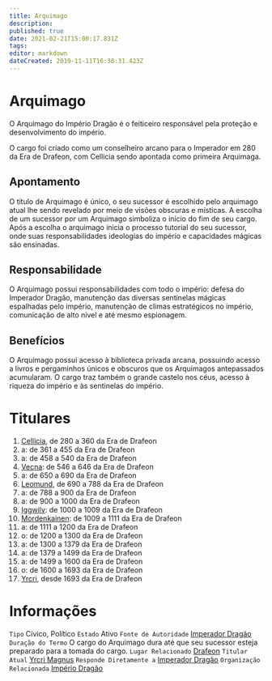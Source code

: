 ```yaml
---
title: Arquimago
description: 
published: true
date: 2021-02-21T15:00:17.831Z
tags: 
editor: markdown
dateCreated: 2019-11-11T16:30:31.423Z
---
```


<!-- SUBTITLE: Visão geral sobre Arquimago -->

# Arquimago
O Arquimago do Império Dragão é o feiticeiro responsável pela proteção e desenvolvimento do império.

O cargo foi criado como um conselheiro arcano para o Imperador em 280 da Era de Drafeon, com Cellicia sendo apontada como primeira Arquimaga.

## Apontamento
O título de Arquimago é único, o seu sucessor é escolhido pelo arquimago atual lhe sendo revelado por meio de visões obscuras e místicas. A escolha de um sucessor por um Arquimago simboliza o início do fim de seu cargo. Após a escolha o arquimago inicia o processo tutorial do seu sucessor, onde suas responsabilidades ideologias do império e capacidades mágicas são ensinadas.

## Responsabilidade
O Arquimago possui responsabilidades com todo o império: defesa do Imperador Dragão, manutenção das diversas sentinelas mágicas espalhadas pelo império, manutenção de climas estratégicos no império, comunicação de alto nível e até mesmo espionagem.

## Benefícios
O Arquimago possui acesso à biblioteca privada arcana, possuindo acesso a livros e pergaminhos únicos e obscuros que os Arquimagos antepassados acumularam. O cargo traz também o grande castelo nos céus, acesso à riqueza do império e às sentinelas do império.

# Titulares

1. [Cellicia](http://localhost/en/individuos/cellicia), de 280 a 360 da Era de Drafeon
1. a: de 361 a 455 da Era de Drafeon
1. a: de 458 a 540 da Era de Drafeon
1. [Vecna](http://localhost/en/individuos/vecna): de 546 a 646 da Era de Drafeon
1. a: de 650 a 690 da Era de Drafeon
1. [Leomund](http://localhost/en/individuos/leomund), de 690 a 788 da Era de Drafeon
1. a: de 788 a 900 da Era de Drafeon
1. a: de 900 a 1000 da Era de Drafeon
1. [Iggwilv](http://localhost/en/individuos/Iggwilv): de 1000 a 1009 da Era de Drafeon
1. [Mordenkainen](http://localhost/en/individuos/mordenkainen): de 1009 a 1111 da Era de Drafeon
1. a: de 1111 a 1200 da Era de Drafeon
1. o: de 1200 a 1300 da Era de Drafeon
1. a: de 1300 a 1379 da Era de Drafeon
1. a: de 1379 a 1499 da Era de Drafeon
1. a: de 1499 a 1600 da Era de Drafeon
1. o: de 1600 a 1693 da Era de Drafeon
1. [Yrcri](http://localhost/individuos/yrcri-magnus#yrcri-magnus), desde 1693 da Era de Drafeon

# Informações
`Tipo` Cívico, Político 
`Estado` Ativo
`Fonte de Autoridade` [Imperador Dragão](http://localhost/rankings-e-titulos/imperador-dragao#imperador-dragao)
`Duração do Termo` O cargo do Arquimago dura até que seu sucessor esteja preparado para a tomada do cargo.
`Lugar Relacionado` [Drafeon](http://localhost/lugares/plano-material/drafeon#drafeon)
`Titular Atual` [Yrcri Magnus](http://localhost/individuos/yrcri-magnus#yrcri-magnus)
`Responde Diretamente a` [Imperador Dragão](http://localhost/rankings-e-titulos/imperador-dragao#imperador-dragao)
`Organização Relacionada` [Império Dragão](http://localhost/faccoes/nacoes/imperio-dragao#imperio-dragao)



